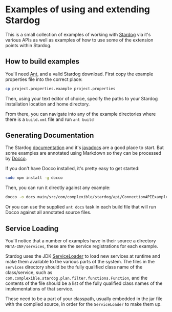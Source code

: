 # Examples of using and extending Stardog

This is a small collection of examples of working with [Stardog](http://stardog.com) via it's various APIs as
well as examples of how to use some of the extension points within Stardog.

## How to build examples


You'll need [Ant](http://ant.apache.org/), and a valid Stardog download.  First copy the example properties file
into the correct place:

```bash
cp project.properties.example project.properties
```

Then, using your text editor of choice, specify the paths to your Stardog installation location and home directory.

From there, you can navigate into any of the example directories where there is a `build.xml` file and run `ant build`

## Generating Documentation

The Stardog [documentation](http://docs.stardog.com) and it's [javadocs](http://docs.stardog.com/java/snarl) are a good
place to start.  But some examples are annotated using Markdown so they can be processed by
[Docco](http://jashkenas.github.io/docco/).

If you don't have Docco installed, it's pretty easy to get started:

```bash
sudo npm install -g docco
```

Then, you can run it directly against any example:

```bash
docco -o docs main/src/com/complexible/stardog/api/ConnectionAPIExample.java
```

Or you can use the supplied `ant docs` task in each build file that will run Docco against all annotated source files.

## Service Loading

You'll notice that a number of examples have in their source a directory `META-INF/services`, these are the service
registrations for each example.

Stardog uses the JDK [ServiceLoader](http://docs.oracle.com/javase/6/docs/api/java/util/ServiceLoader.html) to load
new services at runtime and make them available to the various parts of the system.  The files in the `services`
directory should be the fully qualified class name of the class/service, such as `com.complexible.stardog.plan.filter.functions.Function`,
and the contents of the file should be a list of the fully qualified class names of the implementations of that service.

These need to be a part of your classpath, usually embedded in the jar file with the compiled source, in order for
the `ServiceLoader` to make them up.